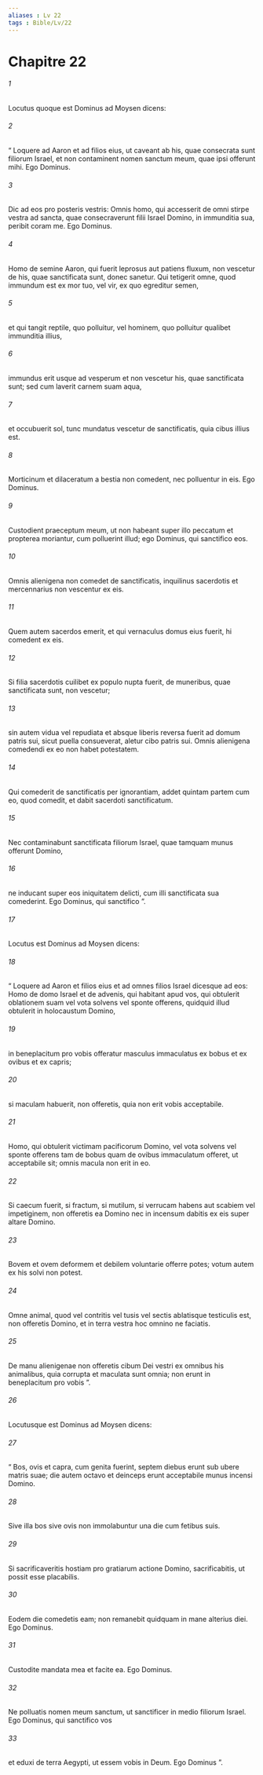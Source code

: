 ```yaml
---
aliases : Lv 22
tags : Bible/Lv/22
---
```


# Chapitre 22

###### 1
Locutus quoque est Dominus ad Moysen dicens: 
###### 2
“ Loquere ad Aaron et ad filios eius, ut caveant ab his, quae consecrata sunt filiorum Israel, et non contaminent nomen sanctum meum, quae ipsi offerunt mihi. Ego Dominus.
###### 3
Dic ad eos pro posteris vestris: Omnis homo, qui accesserit de omni stirpe vestra ad sancta, quae consecraverunt filii Israel Domino, in immunditia sua, peribit coram me. Ego Dominus.
###### 4
Homo de semine Aaron, qui fuerit leprosus aut patiens fluxum, non vescetur de his, quae sanctificata sunt, donec sanetur. Qui tetigerit omne, quod immundum est ex mor tuo, vel vir, ex quo egreditur semen, 
###### 5
et qui tangit reptile, quo polluitur, vel hominem, quo polluitur qualibet immunditia illius, 
###### 6
immundus erit usque ad vesperum et non vescetur his, quae sanctificata sunt; sed cum laverit carnem suam aqua, 
###### 7
et occubuerit sol, tunc mundatus vescetur de sanctificatis, quia cibus illius est. 
###### 8
Morticinum et dilaceratum a bestia non comedent, nec polluentur in eis. Ego Dominus. 
###### 9
Custodient praeceptum meum, ut non habeant super illo peccatum et propterea moriantur, cum polluerint illud; ego Dominus, qui sanctifico eos.
###### 10
Omnis alienigena non comedet de sanctificatis, inquilinus sacerdotis et mercennarius non vescentur ex eis. 
###### 11
Quem autem sacerdos emerit, et qui vernaculus domus eius fuerit, hi comedent ex eis. 
###### 12
Si filia sacerdotis cuilibet ex populo nupta fuerit, de muneribus, quae sanctificata sunt, non vescetur; 
###### 13
sin autem vidua vel repudiata et absque liberis reversa fuerit ad domum patris sui, sicut puella consueverat, aletur cibo patris sui. Omnis alienigena comedendi ex eo non habet potestatem.
###### 14
Qui comederit de sanctificatis per ignorantiam, addet quintam partem cum eo, quod comedit, et dabit sacerdoti sanctificatum. 
###### 15
Nec contaminabunt sanctificata filiorum Israel, quae tamquam munus offerunt Domino, 
###### 16
ne inducant super eos iniquitatem delicti, cum illi sanctificata sua comederint. Ego Dominus, qui sanctifico ”.
###### 17
Locutus est Dominus ad Moysen dicens: 
###### 18
“ Loquere ad Aaron et filios eius et ad omnes filios Israel dicesque ad eos: Homo de domo Israel et de advenis, qui habitant apud vos, qui obtulerit oblationem suam vel vota solvens vel sponte offerens, quidquid illud obtulerit in holocaustum Domino, 
###### 19
in beneplacitum pro vobis offeratur masculus immaculatus ex bobus et ex ovibus et ex capris; 
###### 20
si maculam habuerit, non offeretis, quia non erit vobis acceptabile.
###### 21
Homo, qui obtulerit victimam pacificorum Domino, vel vota solvens vel sponte offerens tam de bobus quam de ovibus immaculatum offeret, ut acceptabile sit; omnis macula non erit in eo. 
###### 22
Si caecum fuerit, si fractum, si mutilum, si verrucam habens aut scabiem vel impetiginem, non offeretis ea Domino nec in incensum dabitis ex eis super altare Domino. 
###### 23
Bovem et ovem deformem et debilem voluntarie offerre potes; votum autem ex his solvi non potest. 
###### 24
Omne animal, quod vel contritis vel tusis vel sectis ablatisque testiculis est, non offeretis Domino, et in terra vestra hoc omnino ne faciatis. 
###### 25
De manu alienigenae non offeretis cibum Dei vestri ex omnibus his animalibus, quia corrupta et maculata sunt omnia; non erunt in beneplacitum pro vobis ”.
###### 26
Locutusque est Dominus ad Moysen dicens: 
###### 27
“ Bos, ovis et capra, cum genita fuerint, septem diebus erunt sub ubere matris suae; die autem octavo et deinceps erunt acceptabile munus incensi Domino. 
###### 28
Sive illa bos sive ovis non immolabuntur una die cum fetibus suis.
###### 29
Si sacrificaveritis hostiam pro gratiarum actione Domino, sacrificabitis, ut possit esse placabilis. 
###### 30
Eodem die comedetis eam; non remanebit quidquam in mane alterius diei. Ego Dominus.
###### 31
Custodite mandata mea et facite ea. Ego Dominus. 
###### 32
Ne polluatis nomen meum sanctum, ut sanctificer in medio filiorum Israel. Ego Dominus, qui sanctifico vos 
###### 33
et eduxi de terra Aegypti, ut essem vobis in Deum. Ego Dominus ”.
